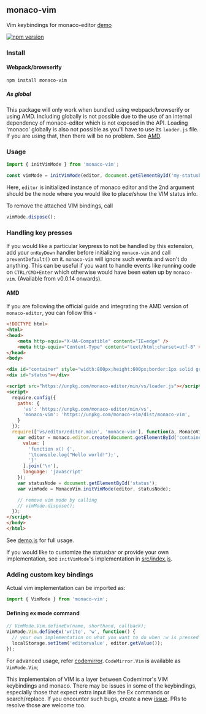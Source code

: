 ## monaco-vim

Vim keybindings for monaco-editor [demo](https://editor-a5ea1.firebaseapp.com)

[![npm version](https://badge.fury.io/js/monaco-vim.svg)](https://www.npmjs.com/package/monaco-vim)

### Install

#### Webpack/browserify
```sh
npm install monaco-vim
```

##### As global

This package will only work when bundled using webpack/browserify or using AMD. Including globally
is not possible due to the use of an internal dependency of monaco-editor which is not exposed in
the API. Loading 'monaco' globally is also not possible as you'll have to use its `loader.js` file.
If you are using that, then there will be no problem. See [AMD](#AMD).

### Usage

```js
import { initVimMode } from 'monaco-vim';

const vimMode = initVimMode(editor, document.getElementById('my-statusbar'))
```

Here, `editor` is initialized instance of monaco editor and the 2nd argument should be the node where you would like to place/show the VIM status info.

To remove the attached VIM bindings, call

```js
vimMode.dispose();
```

### Handling key presses

If you would like a particular keypress to not be handled by this extension, add
your `onKeyDown` handler before initializing `monaco-vim` and call
`preventDefault()` on it. `monaco-vim` will ignore such events and won't do
anything. This can be useful if you want to handle events like running code on
`CTRL/CMD+Enter` which otherwise would have been eaten up by `monaco-vim`.
(Available from v0.0.14 onwards).

#### AMD

If you are following the official guide and integrating the AMD version of `monaco-editor`, you can follow this -

```html
<!DOCTYPE html>
<html>
<head>
    <meta http-equiv="X-UA-Compatible" content="IE=edge" />
    <meta http-equiv="Content-Type" content="text/html;charset=utf-8" >
</head>
<body>

<div id="container" style="width:800px;height:600px;border:1px solid grey"></div>
<div id="status"></div>

<script src="https://unpkg.com/monaco-editor/min/vs/loader.js"></script>
<script>
  require.config({
    paths: {
      'vs': 'https://unpkg.com/monaco-editor/min/vs',
      'monaco-vim': 'https://unpkg.com/monaco-vim/dist/monaco-vim',
    }
  });
  require(['vs/editor/editor.main', 'monaco-vim'], function(a, MonacoVim) {
    var editor = monaco.editor.create(document.getElementById('container'), {
      value: [
        'function x() {',
        '\tconsole.log("Hello world!");',
        '}'
      ].join('\n'),
      language: 'javascript'
    });
    var statusNode = document.getElementById('status');
    var vimMode = MonacoVim.initVimMode(editor, statusNode);

    // remove vim mode by calling
    // vimMode.dispose();
  });
</script>
</body>
</html>
```

See [demo.js](https://github.com/brijeshb42/monaco-vim/tree/master/src/demo.js) for full usage.

If you would like to customize the statusbar or provide your own implementation, see `initVimMode`'s implementation in [src/index.js](https://github.com/brijeshb42/monaco-vim/tree/master/src/index.js).

### Adding custom key bindings

Actual vim implementation can be imported as:

```js
import { VimMode } from 'monaco-vim';
```

#### Defining ex mode command

```js
// VimMode.Vim.defineEx(name, shorthand, callback);
VimMode.Vim.defineEx('write', 'w', function() {
  // your own implementation on what you want to do when :w is pressed
  localStorage.setItem('editorvalue', editor.getValue());
});
```

For advanced usage, refer [codemirror](https://github.com/codemirror/CodeMirror/issues/2840#issuecomment-58125831).  `CodeMirror.Vim` is available as `VimMode.Vim`;

This implementaion of VIM is a layer between Codemirror's VIM keybindings and monaco. There may be issues in some of the keybindings, especially those that expect extra input like the Ex commands or search/replace. If you encounter such bugs, create a new [issue](https://github.com/brijeshb42/monaco-vim/issues). PRs to resolve those are welcome too.
